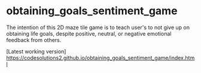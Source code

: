 # obtaining_goals_sentiment_game

The intention of this 2D maze tile game is to teach user's to not give up on obtaining life goals, despite positive, neutral, or negative emotional feedback from others.

[Latest working version] https://codesolutions2.github.io/obtaining_goals_sentiment_game/index.html
